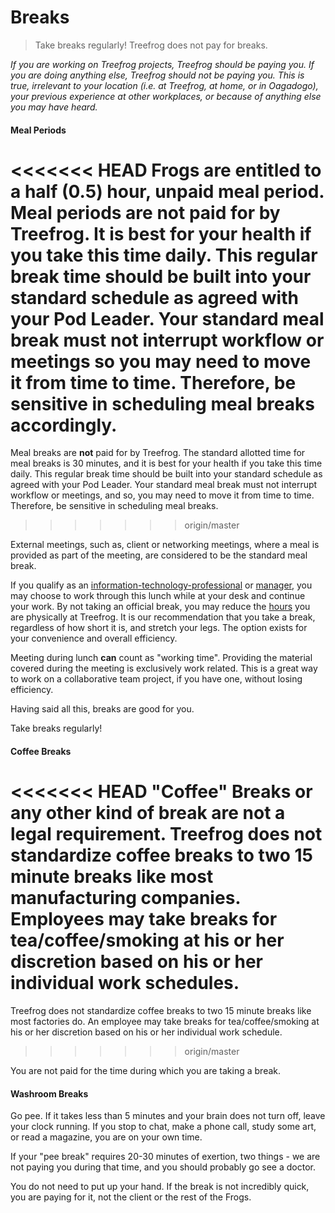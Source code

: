 # Breaks

> Take breaks regularly! Treefrog does not pay for breaks.

*If you are working on Treefrog projects, Treefrog should be paying you. If you are doing anything else, Treefrog should not be paying you. This is true, irrelevant to your location (i.e. at Treefrog, at home, or in Oagadogo), your previous experience at other workplaces, or because of anything else you may have heard.*

#### Meal Periods

<<<<<<< HEAD
Frogs are entitled to a half (0.5) hour, unpaid meal period.  Meal periods are <b>not</b> paid for by Treefrog. It is best for your health if you take this time daily. This regular break time should be built into your standard schedule as agreed with your Pod Leader. Your standard meal break must not interrupt workflow or meetings so you may need to move it from time to time. Therefore, be sensitive in scheduling meal breaks accordingly.
=======
Meal breaks are **not** paid for by Treefrog. The standard allotted time for meal breaks is 30 minutes, and it is best for your health if you take this time daily. This regular break time should be built into your standard schedule as agreed with your Pod Leader. Your standard meal break must not interrupt workflow or meetings, and so, you may need to move it from time to time. Therefore, be sensitive in scheduling meal breaks.
>>>>>>> origin/master

External meetings, such as, client or networking meetings, where a meal is provided as part of the meeting, are considered to be the standard meal break.

If you qualify as an [information-technology-professional](manual/information-technology-professional.md) or [manager](manual/manager.md), you may choose to work through this lunch while at your desk and continue your work. By not taking an official break, you may reduce the [hours](hours.md) you are physically at Treefrog. It is our recommendation that you take a break, regardless of how short it is, and stretch your legs. The option exists for your convenience and overall efficiency.

Meeting during lunch **can** count as "working time". Providing the material covered during the meeting is exclusively work related. This is a great way to work on a collaborative team project, if you have one, without losing efficiency.

Having said all this, breaks are good for you. 

Take breaks regularly!

#### Coffee Breaks

<<<<<<< HEAD
"Coffee" Breaks or any other kind of break are not a legal requirement. Treefrog does not standardize coffee breaks to two 15 minute breaks like most manufacturing companies. Employees may take breaks for tea/coffee/smoking at his or her discretion based on his or her individual work schedules.
=======
Treefrog does not standardize coffee breaks to two 15 minute breaks like most factories do. An employee may take breaks for tea/coffee/smoking at his or her discretion based on his or her individual work schedule.
>>>>>>> origin/master

You are not paid for the time during which you are taking a break.

#### Washroom Breaks

Go pee. If it takes less than 5 minutes and your brain does not turn off, leave your clock running. If you stop to chat, make a phone call, study some art, or read a magazine, you are on your own time.

If your "pee break" requires 20-30 minutes of exertion, two things - we are not paying you during that time, and you should probably go see a doctor.

You do not need to put up your hand. If the break is not incredibly quick, you are paying for it, not the client or the rest of the Frogs.


